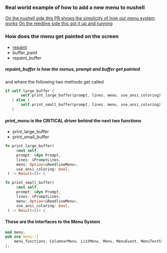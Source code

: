 
### Real world example of how to add a new menu to nushell

[On the nushell side this PR shows the simplicity of how our menu system works](https://github.com/nushell/nushell/pull/11593)
[On the reedline side this got it up and running](https://github.com/nushell/reedline/pull/696)

### How does the menu get painted on the screen

* [repaint](./codenotes.md#notes-about-the-engines-repaint)
* buffer_paint
* repaint_buffer

##### repaint_buffer is how the menus, prompt and buffer get painted

and where the following two methods get called

```rust
if self.large_buffer {
       self.print_large_buffer(prompt, lines, menu, use_ansi_coloring)?;
   } else {
       self.print_small_buffer(prompt, lines, menu, use_ansi_coloring)?;
   }
```

#### *print_menu* is the CRITICAL driver behind the next two functions

* print_large_buffer
* print_small_buffer

```rust
fn print_large_buffer(
     &mut self,
     prompt: &dyn Prompt,
     lines: &PromptLines,
     menu: Option<&ReedlineMenu>,
     use_ansi_coloring: bool,
 ) -> Result<()> {

fn print_small_buffer(
     &mut self,
     prompt: &dyn Prompt,
     lines: &PromptLines,
     menu: Option<&ReedlineMenu>,
     use_ansi_coloring: bool,
 ) -> Result<()> {

```

#### These are the interfaces to the Menu System

```rust
mod menu;
pub use menu::{
    menu_functions, ColumnarMenu, ListMenu, Menu, MenuEvent, MenuTextStyle, ReedlineMenu,
};
```
